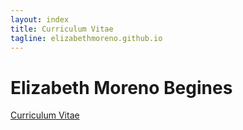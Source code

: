 ```yaml
---
layout: index
title: Curriculum Vitae
tagline: elizabethmoreno.github.io
---
```


# Elizabeth Moreno Begines
[Curriculum Vitae](/Pagina2.md)
